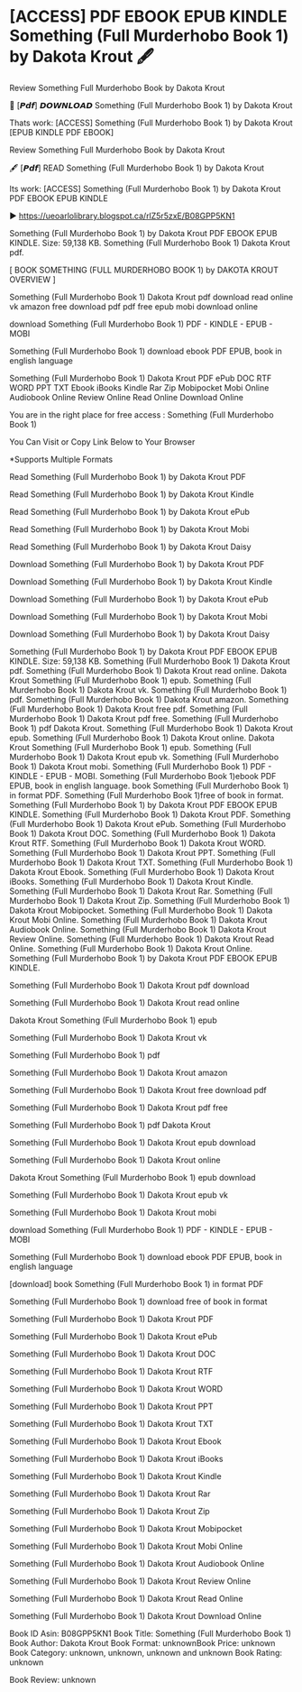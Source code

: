 # [ACCESS] PDF EBOOK EPUB KINDLE Something (Full Murderhobo Book 1) by  Dakota Krout 🖋️
Review Something Full Murderhobo Book by Dakota Krout

📕 [𝙋𝙙𝙛] 𝘿𝙊𝙒𝙉𝙇𝙊𝘼𝘿 Something (Full Murderhobo Book 1) by Dakota Krout

Thats work: [ACCESS] Something (Full Murderhobo Book 1) by Dakota Krout [EPUB KINDLE PDF EBOOK]


Review Something Full Murderhobo Book by Dakota Krout

🖋️ [𝙋𝙙𝙛] READ Something (Full Murderhobo Book 1) by Dakota Krout

Its work: [ACCESS] Something (Full Murderhobo Book 1) by Dakota Krout PDF EBOOK EPUB KINDLE



▶ https://ueoarlolibrary.blogspot.ca/rlZ5r5zxE/B08GPP5KN1



Something (Full Murderhobo Book 1) by Dakota Krout PDF EBOOK EPUB KINDLE. Size: 59,138 KB. Something (Full Murderhobo Book 1) Dakota Krout pdf.

[ BOOK SOMETHING (FULL MURDERHOBO BOOK 1) by DAKOTA KROUT OVERVIEW ]

Something (Full Murderhobo Book 1) Dakota Krout pdf download read online vk amazon free download pdf pdf free epub mobi download online

download Something (Full Murderhobo Book 1) PDF - KINDLE - EPUB - MOBI

Something (Full Murderhobo Book 1) download ebook PDF EPUB, book in english language

Something (Full Murderhobo Book 1) Dakota Krout PDF ePub DOC RTF WORD PPT TXT Ebook iBooks Kindle Rar Zip Mobipocket Mobi Online Audiobook Online Review Online Read Online Download Online

You are in the right place for free access : Something (Full Murderhobo Book 1)

You Can Visit or Copy Link Below to Your Browser

*Supports Multiple Formats

Read Something (Full Murderhobo Book 1) by Dakota Krout PDF

Read Something (Full Murderhobo Book 1) by Dakota Krout Kindle

Read Something (Full Murderhobo Book 1) by Dakota Krout ePub

Read Something (Full Murderhobo Book 1) by Dakota Krout Mobi

Read Something (Full Murderhobo Book 1) by Dakota Krout Daisy

Download Something (Full Murderhobo Book 1) by Dakota Krout PDF

Download Something (Full Murderhobo Book 1) by Dakota Krout Kindle

Download Something (Full Murderhobo Book 1) by Dakota Krout ePub

Download Something (Full Murderhobo Book 1) by Dakota Krout Mobi

Download Something (Full Murderhobo Book 1) by Dakota Krout Daisy

Something (Full Murderhobo Book 1) by Dakota Krout PDF EBOOK EPUB KINDLE. Size: 59,138 KB. Something (Full Murderhobo Book 1) Dakota Krout pdf. Something (Full Murderhobo Book 1) Dakota Krout read online. Dakota Krout Something (Full Murderhobo Book 1) epub. Something (Full Murderhobo Book 1) Dakota Krout vk. Something (Full Murderhobo Book 1) pdf. Something (Full Murderhobo Book 1) Dakota Krout amazon. Something (Full Murderhobo Book 1) Dakota Krout free pdf. Something (Full Murderhobo Book 1) Dakota Krout pdf free. Something (Full Murderhobo Book 1) pdf Dakota Krout. Something (Full Murderhobo Book 1) Dakota Krout epub. Something (Full Murderhobo Book 1) Dakota Krout online. Dakota Krout Something (Full Murderhobo Book 1) epub. Something (Full Murderhobo Book 1) Dakota Krout epub vk. Something (Full Murderhobo Book 1) Dakota Krout mobi. Something (Full Murderhobo Book 1) PDF - KINDLE - EPUB - MOBI. Something (Full Murderhobo Book 1)ebook PDF EPUB, book in english language. book Something (Full Murderhobo Book 1) in format PDF. Something (Full Murderhobo Book 1)free of book in format. Something (Full Murderhobo Book 1) by Dakota Krout PDF EBOOK EPUB KINDLE. Something (Full Murderhobo Book 1) Dakota Krout PDF. Something (Full Murderhobo Book 1) Dakota Krout ePub. Something (Full Murderhobo Book 1) Dakota Krout DOC. Something (Full Murderhobo Book 1) Dakota Krout RTF. Something (Full Murderhobo Book 1) Dakota Krout WORD. Something (Full Murderhobo Book 1) Dakota Krout PPT. Something (Full Murderhobo Book 1) Dakota Krout TXT. Something (Full Murderhobo Book 1) Dakota Krout Ebook. Something (Full Murderhobo Book 1) Dakota Krout iBooks. Something (Full Murderhobo Book 1) Dakota Krout Kindle. Something (Full Murderhobo Book 1) Dakota Krout Rar. Something (Full Murderhobo Book 1) Dakota Krout Zip. Something (Full Murderhobo Book 1) Dakota Krout Mobipocket. Something (Full Murderhobo Book 1) Dakota Krout Mobi Online. Something (Full Murderhobo Book 1) Dakota Krout Audiobook Online. Something (Full Murderhobo Book 1) Dakota Krout Review Online. Something (Full Murderhobo Book 1) Dakota Krout Read Online. Something (Full Murderhobo Book 1) Dakota Krout Online. Something (Full Murderhobo Book 1) by Dakota Krout PDF EBOOK EPUB KINDLE.

Something (Full Murderhobo Book 1) Dakota Krout pdf download

Something (Full Murderhobo Book 1) Dakota Krout read online

Dakota Krout Something (Full Murderhobo Book 1) epub

Something (Full Murderhobo Book 1) Dakota Krout vk

Something (Full Murderhobo Book 1) pdf

Something (Full Murderhobo Book 1) Dakota Krout amazon

Something (Full Murderhobo Book 1) Dakota Krout free download pdf

Something (Full Murderhobo Book 1) Dakota Krout pdf free

Something (Full Murderhobo Book 1) pdf Dakota Krout

Something (Full Murderhobo Book 1) Dakota Krout epub download

Something (Full Murderhobo Book 1) Dakota Krout online

Dakota Krout Something (Full Murderhobo Book 1) epub download

Something (Full Murderhobo Book 1) Dakota Krout epub vk

Something (Full Murderhobo Book 1) Dakota Krout mobi

download Something (Full Murderhobo Book 1) PDF - KINDLE - EPUB - MOBI

Something (Full Murderhobo Book 1) download ebook PDF EPUB, book in english language

[download] book Something (Full Murderhobo Book 1) in format PDF

Something (Full Murderhobo Book 1) download free of book in format

Something (Full Murderhobo Book 1) Dakota Krout PDF

Something (Full Murderhobo Book 1) Dakota Krout ePub

Something (Full Murderhobo Book 1) Dakota Krout DOC

Something (Full Murderhobo Book 1) Dakota Krout RTF

Something (Full Murderhobo Book 1) Dakota Krout WORD

Something (Full Murderhobo Book 1) Dakota Krout PPT

Something (Full Murderhobo Book 1) Dakota Krout TXT

Something (Full Murderhobo Book 1) Dakota Krout Ebook

Something (Full Murderhobo Book 1) Dakota Krout iBooks

Something (Full Murderhobo Book 1) Dakota Krout Kindle

Something (Full Murderhobo Book 1) Dakota Krout Rar

Something (Full Murderhobo Book 1) Dakota Krout Zip

Something (Full Murderhobo Book 1) Dakota Krout Mobipocket

Something (Full Murderhobo Book 1) Dakota Krout Mobi Online

Something (Full Murderhobo Book 1) Dakota Krout Audiobook Online

Something (Full Murderhobo Book 1) Dakota Krout Review Online

Something (Full Murderhobo Book 1) Dakota Krout Read Online

Something (Full Murderhobo Book 1) Dakota Krout Download Online

Book ID Asin: B08GPP5KN1
Book Title: Something (Full Murderhobo Book 1)
Book Author: Dakota Krout
Book Format: unknownBook Price: unknown
Book Category: unknown, unknown, unknown and unknown
Book Rating: unknown

Book Review: unknown
